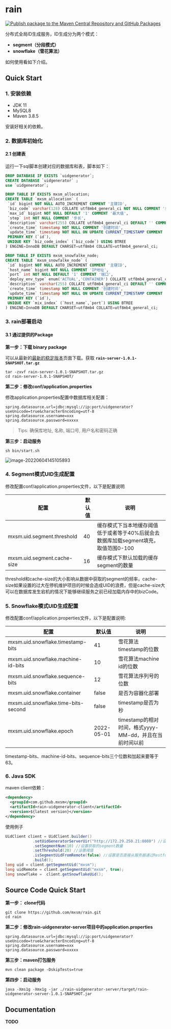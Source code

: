 # rain

[![Publish package to the Maven Central Repository and GitHub Packages](https://github.com/mxsm/rain/actions/workflows/maven-publish.yml/badge.svg?branch=main)](https://github.com/mxsm/rain/actions/workflows/maven-publish.yml)

分布式全局ID生成服务，ID生成分为两个模式：

- **segment（分段模式）**
- **snowflake（雪花算法）**

如何使用看如下介绍。



## Quick Start

### 1. 安装依赖

- JDK 11
- MySQL8
- Maven 3.8.5

安装好相关的依赖。

### 2. 数据库初始化

#### 2.1 创建表

运行一下sql脚本创建对应的数据库和表，脚本如下：

```sql
DROP DATABASE IF EXISTS `uidgenerator`;
CREATE DATABASE `uidgenerator` ;
use `uidgenerator`;

DROP TABLE IF EXISTS mxsm_allocation;
CREATE TABLE `mxsm_allocation` (
 `id` bigint NOT NULL AUTO_INCREMENT COMMENT '主键ID',
 `biz_code` varchar(128) COLLATE utf8mb4_general_ci NOT NULL COMMENT '业务编码(用户ID,使用业务方编码)',
 `max_id` bigint NOT NULL DEFAULT '1' COMMENT '最大值',
 `step` int NOT NULL COMMENT '步长',
 `description` varchar(255) COLLATE utf8mb4_general_ci DEFAULT '' COMMENT '说明',
 `create_time` timestamp NOT NULL COMMENT '创建时间',
 `update_time` timestamp NOT NULL ON UPDATE CURRENT_TIMESTAMP COMMENT '更新时间',
 PRIMARY KEY (`id`),
 UNIQUE KEY `biz_code_index` (`biz_code`) USING BTREE
) ENGINE=InnoDB DEFAULT CHARSET=utf8mb4 COLLATE=utf8mb4_general_ci;

DROP TABLE IF EXISTS mxsm_snowfalke_node;
CREATE TABLE `mxsm_snowfalke_node` (
 `id` bigint NOT NULL AUTO_INCREMENT COMMENT '主键ID',
 `host_name` bigint NOT NULL COMMENT 'IP地址',
 `port` int NOT NULL DEFAULT '1' COMMENT '端口',
 `deploy_env_type` enum('ACTUAL','CONTAINER') COLLATE utf8mb4_general_ci DEFAULT 'ACTUAL' COMMENT '部署环境类型',
 `description` varchar(255) COLLATE utf8mb4_general_ci DEFAULT '' COMMENT '说明',
 `create_time` timestamp NOT NULL COMMENT '创建时间',
 `update_time` timestamp NOT NULL ON UPDATE CURRENT_TIMESTAMP COMMENT '更新时间',
 PRIMARY KEY (`id`),
 UNIQUE KEY `mix_index` (`host_name`,`port`) USING BTREE
) ENGINE=InnoDB DEFAULT CHARSET=utf8mb4 COLLATE=utf8mb4_general_ci;
```

### 3. rain部署启动

#### 3.1  通过提供的Package

**第一步：下载 binary package**

可以从最新的[最新的稳定版本](https://github.com/mxsm/rain/releases)页面下载。获取  **`rain-server-1.0.1-SNAPSHOT.tar.gz`**

```shell
tar -zxvf rain-server-1.0.1-SNAPSHOT.tar.gz
cd rain-server-1.0.1-SNAPSHOT/
```

**第二步：修改conf/application.properties**

修改application.properties配置中数据库相关配置：

```properties
spring.datasource.url=jdbc:mysql://ip:port/uidgenerator?useUnicode=true&characterEncoding=utf-8
spring.datasource.username=xxx
spring.datasource.password=xxxxx
```

> Tips:  确保库地址, 名称, 端口号, 用户名和密码正确

**第三步：启动服务**

```shell
sh bin/start.sh
```

![image-20220604145105893](C:\Users\mxsm\AppData\Roaming\Typora\typora-user-images\image-20220604145105893.png)

### 4. Segment模式UID生成配置

修改配置conf/application.properties文件，以下是配置说明

| 配置                        | 默认值 | 说明                                                         |
| --------------------------- | ------ | ------------------------------------------------------------ |
| mxsm.uid.segment.threshold  | 40     | 缓存模式下当本地缓存阈值低于或者等于40%后就会去数据库加载segment填充，取值范围0-100 |
| mxsm.uid.segment.cache-size | 16     | 缓存模式下默认加载的缓存segment的数量                        |

threshold和cache-size的大小影响从数据中获取的segment的频率，cache-size如果设置的过大在停机维护项目的时候会造成UID的浪费，但是cache-size大可以在数据库发生宕机的情况下能够继续服务之前已经加载内存中的bizCode。

### 5. Snowflake模式UID生成配置

修改配置conf/application.properties文件，以下是配置说明:

| 配置                                | 默认值     | 说明                                                    |
| ----------------------------------- | ---------- | ------------------------------------------------------- |
| mxsm.uid.snowflake.timestamp-bits   | 41         | 雪花算法timestamp的位数                                 |
| mxsm.uid.snowflake.machine-id-bits  | 10         | 雪花算法machine id的位数                                |
| mxsm.uid.snowflake.sequence-bits    | 12         | 雪花算法序列号的位数                                    |
| mxsm.uid.snowflake.container        | false      | 是否为容器化部署                                        |
| mxsm.uid.snowflake.time-bits-second | false      | timestamp是否为秒                                       |
| mxsm.uid.snowflake.epoch            | 2022-05-01 | timestamp的相对时间，格式yyyy-MM-dd，并且在当前时间以前 |

timestamp-bits、machine-id-bits、sequence-bits三个位数和加起来要等于63。

### 6. Java SDK

maven client依赖：

```xml
<dependency>
  <groupId>com.github.mxsm</groupId>
  <artifactId>rain-uidgenerator-client</artifactId>
  <version>${latest version}</version>
</dependency>
```

使用例子

```java
UidClient client = UidClient.builder()
            .setUidGeneratorServerUir("http://172.29.250.21:8080") //设置服务地址
            .setSegmentNum(10) //设置获取的segment数量
            .setThreshold(20) //设置阈值
            .isSegmentUidFromRemote(false) //设置是否直接从服务器通过Restful接口的方式获取
            .build();
long uid = client.getSegmentUid("mxsm");
long uidRemote = client.getSegmentUid("mxsm", true);
long snowflake =  client.getSnowflakeUid();
```



## Source Code Quick Start

**第一步： clone代码**

```shell
git clone https://github.com/mxsm/rain.git
cd rain
```

**第二步：修改rain-uidgenerator-server项目中的application.properties**

```properties
spring.datasource.url=jdbc:mysql://ip:port/uidgenerator?useUnicode=true&characterEncoding=utf-8
spring.datasource.username=xxx
spring.datasource.password=xxxxx
```

**第三步：maven打包服务**

```shell
mvn clean package -DskipTests=true
```

**第四步：启动服务**

```shell
java -Xms1g -Xmx1g -jar ./rain-uidgenerator-server/target/rain-uidgenerator-server-1.0.1-SNAPSHOT.jar
```

## Documentation

**TODO**
